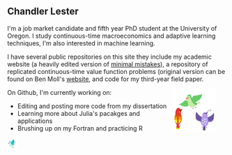 ## Chandler Lester 

I'm a job market candidate and fifth year PhD student at the University of Oregon. I study continuous-time macroeconomics and adaptive learning techniques, I'm also interested in machine learning. 

I have several public repositories on this site they include my academic website (a heavily edited version of [minimal mistakes](https://mmistakes.github.io/minimal-mistakes/)), a repository of replicated continuous-time value function problems (original version can be found on Ben Moll's [website](https://benjaminmoll.com/codes/), and code for my third-year field paper. 

<img class="img-responsive" style="float: right;margin-right: 25px;" width="100px" height="100px" src="/birdsright.jpg">

On Github, I'm currently working on:
- Editing and posting more code from my dissertation
- Learning more about Julia's pacakges and applications 
- Brushing up on my Fortran and practicing R

<img class="img-responsive" style="float: left;margin-right: 25px;" width="25px" height="25px" src="/birdleft.jpg">
